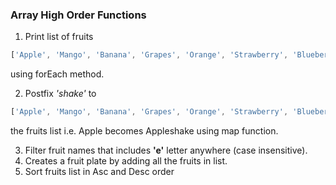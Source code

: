 ### Array High Order Functions

1. Print list of fruits 
```javascript
['Apple', 'Mango', 'Banana', 'Grapes', 'Orange', 'Strawberry', 'Blueberry', 'Pineapple', 'Papaya']
```
using forEach method.

2. Postfix _'shake'_ to 
```javascript
['Apple', 'Mango', 'Banana', 'Grapes', 'Orange', 'Strawberry', 'Blueberry', 'Pineapple', 'Papaya']
```
the fruits list i.e. Apple becomes Appleshake using map function.

3. Filter fruit names that includes __'e'__ letter anywhere (case insensitive).
4. Creates a fruit plate by adding all the fruits in list.
5. Sort fruits list in Asc and Desc order 
